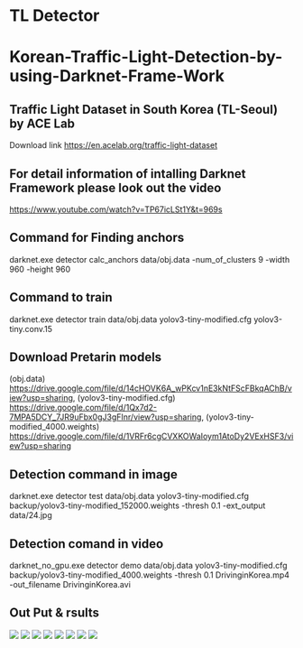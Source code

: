 # TL Detector
# Korean-Traffic-Light-Detection-by-using-Darknet-Frame-Work
## Traffic Light Dataset in South Korea (TL-Seoul) by ACE Lab
Download link https://en.acelab.org/traffic-light-dataset
## For detail information of intalling Darknet Framework please look out the video
https://www.youtube.com/watch?v=TP67icLSt1Y&t=969s
## Command for Finding anchors 
darknet.exe detector calc_anchors data/obj.data -num_of_clusters 9 -width 960 -height 960
## Command to train
darknet.exe detector train data/obj.data yolov3-tiny-modified.cfg yolov3-tiny.conv.15 
## Download Pretarin models
(obj.data) https://drive.google.com/file/d/14cHOVK6A_wPKcv1nE3kNtFScFBkqAChB/view?usp=sharing, (yolov3-tiny-modified.cfg) https://drive.google.com/file/d/1Qx7d2-7MPA5DCY_7JR9uFbx0gJ3gFInr/view?usp=sharing, (yolov3-tiny-modified_4000.weights) https://drive.google.com/file/d/1VRFr6cgCVXKOWaIoym1AtoDy2VExHSF3/view?usp=sharing
## Detection command in image
darknet.exe detector test data/obj.data yolov3-tiny-modified.cfg backup/yolov3-tiny-modified_152000.weights -thresh 0.1 -ext_output data/24.jpg
## Detection comand in video
darknet_no_gpu.exe detector demo data/obj.data yolov3-tiny-modified.cfg backup/yolov3-tiny-modified_4000.weights -thresh 0.1 DrivinginKorea.mp4 -out_filename DrivinginKorea.avi
## Out Put & rsults 
![](traffic_light_img/ab.png)
![](traffic_light_img/cd.png)
![](traffic_light_img/ef.png)
![](traffic_light_img/eg.png)
![](traffic_light_img/kl.png)
![](traffic_light_img/kn.png)
![](traffic_light_img/lu.png)
![](traffic_light_img/trafic.png)
